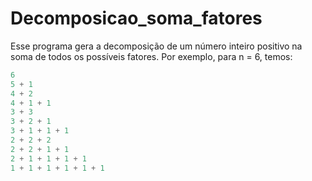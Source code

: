 # Decomposicao_soma_fatores

Esse programa gera a decomposição de um número inteiro positivo na soma de todos os possı́veis fatores. Por exemplo, para n = 6, temos:
~~~c
6
5 + 1
4 + 2
4 + 1 + 1
3 + 3
3 + 2 + 1
3 + 1 + 1 + 1
2 + 2 + 2
2 + 2 + 1 + 1
2 + 1 + 1 + 1 + 1
1 + 1 + 1 + 1 + 1 + 1
~~~
